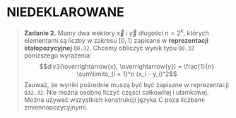 # NIEDEKLAROWANE

> **Zadanie 2.** Mamy dwa wektory $\overrightarrow{x}$ i $\overrightarrow{y}$ długości $n = 2^k$, których elementami są liczby w zakresu $[0, 1)$ zapisane w **reprezentacji stałopozycyjnej** `Q0.32`. Chcemy obliczyć wynik typu `Q0.32` poniższego wyrażenia:
> $$div3(\overrightarrow{x}, \overrightarrow{y}) = \frac{1}{n} \sum\limits_{i = 1}^n (x_i - y_i)^2$$
> Zauważ, że wyniki pośrednie muszą być być zapisane w reprezentacji `Q32.32`. Nie można osobno liczyć części całkowitej i ułamkowej. Można używać wszystkich konstrukcji języka C poza liczbami zmiennopozycyjnymi.